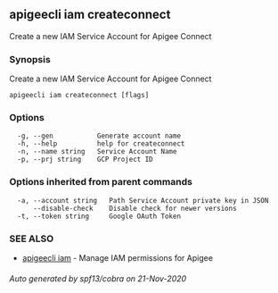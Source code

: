 ## apigeecli iam createconnect

Create a new IAM Service Account for Apigee Connect

### Synopsis

Create a new IAM Service Account for Apigee Connect

```
apigeecli iam createconnect [flags]
```

### Options

```
  -g, --gen           Generate account name
  -h, --help          help for createconnect
  -n, --name string   Service Account Name
  -p, --prj string    GCP Project ID
```

### Options inherited from parent commands

```
  -a, --account string   Path Service Account private key in JSON
      --disable-check    Disable check for newer versions
  -t, --token string     Google OAuth Token
```

### SEE ALSO

* [apigeecli iam](apigeecli_iam.md)	 - Manage IAM permissions for Apigee

###### Auto generated by spf13/cobra on 21-Nov-2020
